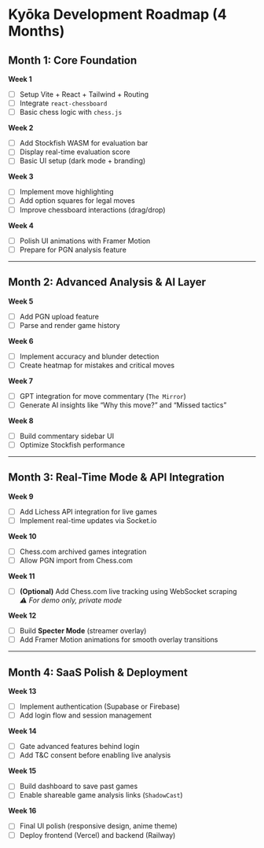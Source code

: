 # Kyōka Development Roadmap (4 Months)

## **Month 1: Core Foundation**
**Week 1**
- [ ] Setup Vite + React + Tailwind + Routing
- [ ] Integrate `react-chessboard`
- [ ] Basic chess logic with `chess.js`

**Week 2**
- [ ] Add Stockfish WASM for evaluation bar
- [ ] Display real-time evaluation score
- [ ] Basic UI setup (dark mode + branding)

**Week 3**
- [ ] Implement move highlighting
- [ ] Add option squares for legal moves
- [ ] Improve chessboard interactions (drag/drop)

**Week 4**
- [ ] Polish UI animations with Framer Motion
- [ ] Prepare for PGN analysis feature

---

## **Month 2: Advanced Analysis & AI Layer**
**Week 5**
- [ ] Add PGN upload feature
- [ ] Parse and render game history

**Week 6**
- [ ] Implement accuracy and blunder detection
- [ ] Create heatmap for mistakes and critical moves

**Week 7**
- [ ] GPT integration for move commentary (`The Mirror`)
- [ ] Generate AI insights like “Why this move?” and “Missed tactics”

**Week 8**
- [ ] Build commentary sidebar UI
- [ ] Optimize Stockfish performance

---

## **Month 3: Real-Time Mode & API Integration**
**Week 9**
- [ ] Add Lichess API integration for live games
- [ ] Implement real-time updates via Socket.io

**Week 10**
- [ ] Chess.com archived games integration
- [ ] Allow PGN import from Chess.com

**Week 11**
- [ ] **(Optional)** Add Chess.com live tracking using WebSocket scraping  
  *⚠ For demo only, private mode*

**Week 12**
- [ ] Build **Specter Mode** (streamer overlay)
- [ ] Add Framer Motion animations for smooth overlay transitions

---

## **Month 4: SaaS Polish & Deployment**
**Week 13**
- [ ] Implement authentication (Supabase or Firebase)
- [ ] Add login flow and session management

**Week 14**
- [ ] Gate advanced features behind login
- [ ] Add T&C consent before enabling live analysis

**Week 15**
- [ ] Build dashboard to save past games
- [ ] Enable shareable game analysis links (`ShadowCast`)

**Week 16**
- [ ] Final UI polish (responsive design, anime theme)
- [ ] Deploy frontend (Vercel) and backend (Railway)

